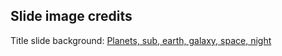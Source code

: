## Slide image credits

Title slide background: [Planets, sub, earth, galaxy, space, night](https://www.hippopx.com/en/planets-sun-earth-galaxy-sky-space-night-118463)

